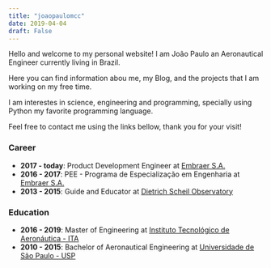 ```yaml
---
title: "joaopaulomcc"
date: 2019-04-04
draft: False
---
```


Hello and welcome to my personal website! I am João Paulo an Aeronautical Engineer currently living in Brazil.

Here you can find information abou me, my Blog, and the projects that I am working on my free time.

I am interestes in science, engineering and programming, specially using Python my favorite programming language.

Feel free to contact me using the links bellow, thank you for your visit!

### Career
+ **2017 - today**: Product Development Engineer at [Embraer S.A.][embraer]
+ **2016 - 2017**: PEE - Programa de Especialização em Engenharia at [Embraer S.A.][embraer]
+ **2013 - 2015**: Guide and Educator at [Dietrich Scheil Observatory][ODS]

### Education
+ **2016 - 2019**: Master of Engineering at [Instituto Tecnológico de Aeronáutica - ITA][ITA]
+ **2010 - 2015**: Bachelor of Aeronautical Engineering at [Universidade de São Paulo - USP][USP]

[ODS]: http://www.cdcc.usp.br/cda/
[embraer]: https://embraer.com/global/en
[ITA]: http://ita.br
[USP]: https://usp.br